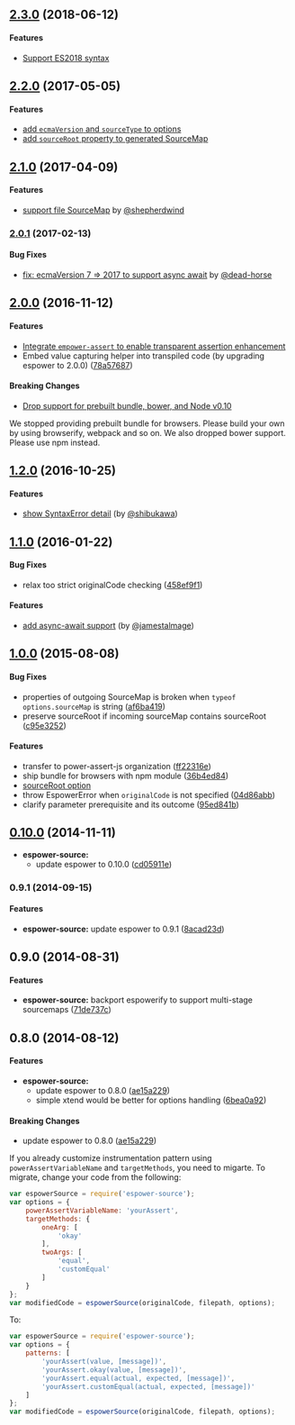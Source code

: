 ## [2.3.0](https://github.com/power-assert-js/espower-source/releases/tag/v2.3.0) (2018-06-12)


#### Features

* [Support ES2018 syntax](https://github.com/power-assert-js/espower-source/pull/20)


## [2.2.0](https://github.com/power-assert-js/espower-source/releases/tag/v2.2.0) (2017-05-05)


#### Features

* [add `ecmaVersion` and `sourceType` to options](https://github.com/power-assert-js/espower-source/pull/17)
* [add `sourceRoot` property to generated SourceMap](https://github.com/power-assert-js/espower-source/pull/18)


## [2.1.0](https://github.com/power-assert-js/espower-source/releases/tag/v2.1.0) (2017-04-09)


#### Features

* [support file SourceMap](https://github.com/power-assert-js/espower-source/pull/14) by [@shepherdwind](https://github.com/shepherdwind)


### [2.0.1](https://github.com/power-assert-js/espower-source/releases/tag/v2.0.1) (2017-02-13)


#### Bug Fixes

* [fix: ecmaVersion 7 => 2017 to support async await](https://github.com/power-assert-js/espower-source/pull/13) by [@dead-horse](https://github.com/dead-horse)


## [2.0.0](https://github.com/power-assert-js/espower-source/releases/tag/v2.0.0) (2016-11-12)


#### Features

* [Integrate `empower-assert` to enable transparent assertion enhancement](https://github.com/power-assert-js/espower-source/pull/11)
* Embed value capturing helper into transpiled code (by upgrading espower to 2.0.0) ([78a57687](https://github.com/power-assert-js/espower-source/commit/78a57687b142ae99a0eae3566042a1467c016b1e))


#### Breaking Changes

* [Drop support for prebuilt bundle, bower, and Node v0.10](https://github.com/power-assert-js/espower-source/pull/12)

We stopped providing prebuilt bundle for browsers. Please build your own by using browserify, webpack and so on.
We also dropped bower support. Please use npm instead.


## [1.2.0](https://github.com/power-assert-js/espower-source/releases/tag/v1.2.0) (2016-10-25)


#### Features

* [show SyntaxError detail](https://github.com/power-assert-js/espower-source/pull/10) (by [@shibukawa](https://github.com/shibukawa))


## [1.1.0](https://github.com/power-assert-js/espower-source/releases/tag/v1.1.0) (2016-01-22)


#### Bug Fixes

* relax too strict originalCode checking ([458ef9f1](https://github.com/power-assert-js/espower-source/commit/458ef9f1e916e3496945f046bafd36497c08fe10))


#### Features

* [add async-await support](https://github.com/power-assert-js/espower-source/pull/8) (by [@jamestalmage](https://github.com/jamestalmage))


## [1.0.0](https://github.com/power-assert-js/espower-source/releases/tag/v1.0.0) (2015-08-08)


#### Bug Fixes

* properties of outgoing SourceMap is broken when `typeof options.sourceMap` is string ([af6ba419](https://github.com/power-assert-js/espower-source/commit/af6ba419fb01ee79a4fefe4c3acc23d94bd7c1b3))
* preserve sourceRoot if incoming sourceMap contains sourceRoot ([c95e3252](https://github.com/power-assert-js/espower-source/commit/c95e32520335556b41dff73c692b5a22dc105950))

#### Features

* transfer to power-assert-js organization ([ff22316e](https://github.com/power-assert-js/espower-source/commit/ff22316eb0c45bf5ec4bb91cadc13005cfd23d30))
* ship bundle for browsers with npm module ([36b4ed84](https://github.com/power-assert-js/espower-source/commit/36b4ed845048edc7749d6c0f3e61db29dfe74d21))
* [sourceRoot option](https://github.com/power-assert-js/espower-source/pull/7)
* throw EspowerError when `originalCode` is not specified ([04d86abb](https://github.com/power-assert-js/espower-source/commit/04d86abb40af1499fde55a419346666d3b90d35a))
* clarify parameter prerequisite and its outcome ([95ed841b](https://github.com/power-assert-js/espower-source/commit/95ed841bdde5bf422fa63b0680f75d4ac82b6b74))


## [0.10.0](https://github.com/power-assert-js/espower-source/releases/tag/v0.10.0) (2014-11-11)


* **espower-source:**
  * update espower to 0.10.0 ([cd05911e](https://github.com/power-assert-js/espower-source/commit/cd05911e9199ea079f8522348624387b92a97208))


### 0.9.1 (2014-09-15)


#### Features

* **espower-source:** update espower to 0.9.1 ([8acad23d](https://github.com/power-assert-js/espower-source/commit/8acad23d1eeb613c539ed1dba09830b86e932c0f))


## 0.9.0 (2014-08-31)


#### Features

* **espower-source:** backport espowerify to support multi-stage sourcemaps ([71de737c](https://github.com/power-assert-js/espower-source/commit/71de737cb16231db852a44592e896a43c447298b))


## 0.8.0 (2014-08-12)


#### Features

* **espower-source:**
  * update espower to 0.8.0 ([ae15a229](https://github.com/power-assert-js/espower-source/commit/ae15a229367c65a7a590104f3fb0fc0b2a7582d0))
  * simple xtend would be better for options handling ([6bea0a92](https://github.com/power-assert-js/espower-source/commit/6bea0a9241aba71f2dcae9c285561e68d91531bb))


#### Breaking Changes

  * update espower to 0.8.0 ([ae15a229](https://github.com/power-assert-js/espower-source/commit/ae15a229367c65a7a590104f3fb0fc0b2a7582d0))

If you already customize instrumentation pattern using `powerAssertVariableName` and `targetMethods`, you need to migarte. To migrate, change your code from the following:

```javascript
var espowerSource = require('espower-source');
var options = {
    powerAssertVariableName: 'yourAssert',
    targetMethods: {
        oneArg: [
            'okay'
        ],
        twoArgs: [
            'equal',
            'customEqual'
        ]
    }
};
var modifiedCode = espowerSource(originalCode, filepath, options);
```

To:

```javascript
var espowerSource = require('espower-source');
var options = {
    patterns: [
        'yourAssert(value, [message])',
        'yourAssert.okay(value, [message])',
        'yourAssert.equal(actual, expected, [message])',
        'yourAssert.customEqual(actual, expected, [message])'
    ]
};
var modifiedCode = espowerSource(originalCode, filepath, options);
```
